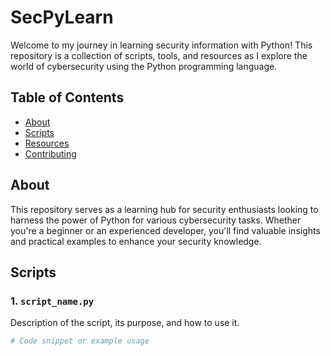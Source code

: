 # SecPyLearn

Welcome to my journey in learning security information with Python! This repository is a collection of scripts, tools,
and resources as I explore the world of cybersecurity using the Python programming language.

## Table of Contents

- [About](#about)
- [Scripts](#scripts)
- [Resources](#resources)
- [Contributing](#contributing)

## About

This repository serves as a learning hub for security enthusiasts looking to harness the power of Python for various
cybersecurity tasks. Whether you're a beginner or an experienced developer, you'll find valuable insights and practical
examples to enhance your security knowledge.

## Scripts

### 1. `script_name.py`

Description of the script, its purpose, and how to use it.

```python
# Code snippet or example usage
